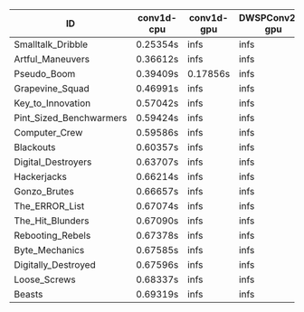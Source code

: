 |ID|conv1d-cpu|conv1d-gpu|DWSPConv2D-gpu|gemm-gpu|avg|
|-|-|-|-|-|-|
|Smalltalk_Dribble|0.25354s|infs|infs|4.73911s|infs|
|Artful_Maneuvers|0.36612s|infs|infs|4.76026s|infs|
|Pseudo_Boom|0.39409s|0.17856s|infs|4.66595s|infs|
|Grapevine_Squad|0.46991s|infs|infs|4.68623s|infs|
|Key_to_Innovation|0.57042s|infs|infs|4.74185s|infs|
|Pint_Sized_Benchwarmers|0.59424s|infs|infs|4.71703s|infs|
|Computer_Crew|0.59586s|infs|infs|4.66785s|infs|
|Blackouts|0.60357s|infs|infs|4.72287s|infs|
|Digital_Destroyers|0.63707s|infs|infs|4.77204s|infs|
|Hackerjacks|0.66214s|infs|infs|4.73408s|infs|
|Gonzo_Brutes|0.66657s|infs|infs|4.75954s|infs|
|The_ERROR_List|0.67074s|infs|infs|4.70741s|infs|
|The_Hit_Blunders|0.67090s|infs|infs|4.75831s|infs|
|Rebooting_Rebels|0.67378s|infs|infs|4.71414s|infs|
|Byte_Mechanics|0.67585s|infs|infs|4.70645s|infs|
|Digitally_Destroyed|0.67596s|infs|infs|4.72706s|infs|
|Loose_Screws|0.68337s|infs|infs|4.78462s|infs|
|Beasts|0.69319s|infs|infs|4.77591s|infs|
